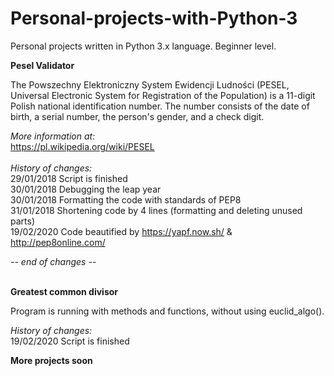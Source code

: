 # Personal-projects-with-Python-3
Personal projects written in Python 3.x language. Beginner level.

**Pesel Validator**

The Powszechny Elektroniczny System Ewidencji Ludności (PESEL, Universal Electronic System for Registration of the Population) is a 11-digit Polish national identification number. The number consists of the date of birth, a serial number, the person's gender, and a check digit.

*More information at:*<br />
https://pl.wikipedia.org/wiki/PESEL<br />
<br />
*History of changes:*<br />
29/01/2018 Script is finished<br />
30/01/2018 Debugging the leap year<br />
30/01/2018 Formatting the code with standards of PEP8<br />
31/01/2018 Shortening code by 4 lines (formatting and deleting unused parts)<br />
19/02/2020 Code beautified by https://yapf.now.sh/ & http://pep8online.com/<br />

*-- end of changes --*<br />
<br />


**Greatest common divisor**

Program is running with methods and functions, without using euclid_algo().

*History of changes:*<br />
19/02/2020 Script is finished<br />


**More projects soon**
